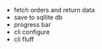 -   fetch orders and return data
-   save to sqllite db
-   progress bar
-   cli configure
-   cli fluff
